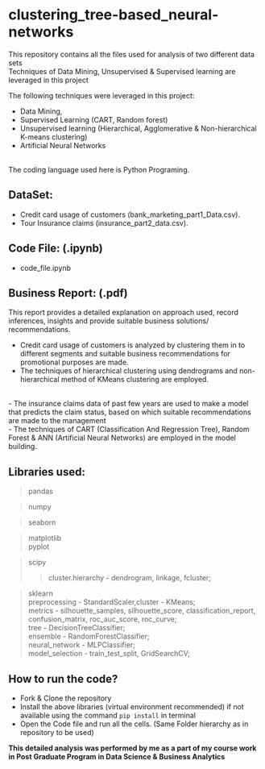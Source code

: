 # clustering_tree-based_neural-networks
This repository contains all the files used for analysis of two different data sets<br>
Techniques of Data Mining, Unsupervised &amp; Supervised learning are leveraged in this project

The following techniques were leveraged in this project:
- Data Mining,
- Supervised Learning (CART, Random forest)
- Unsupervised learning (Hierarchical, Agglomerative & Non-hierarchical K-means clustering)
- Artificial Neural Networks
<br>
The coding language used here is Python Programing.

## DataSet:
- Credit card usage of customers (bank_marketing_part1_Data.csv).
- Tour Insurance claims (insurance_part2_data.csv).

## Code File: (.ipynb)
- code_file.ipynb

## Business Report: (.pdf)
This report provides a detailed explanation on approach used, record inferences, insights and provide suitable business solutions/ recommendations.<br>

- Credit card usage of customers is analyzed by clustering them in to different segments and suitable business recommendations for promotional purposes are made. <br>
- The techniques of hierarchical clustering using dendrograms and non-hierarchical method of KMeans clustering are employed.<br>
<br>
- The insurance claims data of past few years are used to make a model that predicts the claim status, based on which suitable recommendations are made to the management<br>
- The techniques of CART (Classification And Regression Tree), Random Forest & ANN (Artificial Neural Networks) are employed in the model building.  

## Libraries used:
> pandas<br>

> numpy<br>

> seaborn<br>

> matplotlib<br>pyplot

> scipy<br>
> > cluster.hierarchy - dendrogram, linkage, fcluster; 

> sklearn<br>preprocessing - StandardScaler,cluster - KMeans;<br> metrics - silhouette_samples, silhouette_score, classification_report, confusion_matrix, roc_auc_score, roc_curve;<br> tree - DecisionTreeClassifier; <br>ensemble - RandomForestClassifier; <br>neural_network - MLPClassifier;<br> model_selection - train_test_split, GridSearchCV;<br> 

## How to run the code?
- Fork & Clone the repository
- Install the above libraries (virtual environment recommended) if not available using the command `pip install` in terminal
- Open the Code file and run all the cells. (Same Folder hierarchy as in repository to be used)



**This detailed analysis was performed by me as a part of my course work in Post Graduate Program in Data Science & Business Analytics**
 



